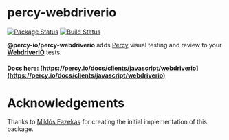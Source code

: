 # percy-webdriverio
[![Package Status](https://img.shields.io/npm/v/@percy-io/percy-webdriverio.svg)](https://www.npmjs.com/package/@percy-io/percy-webdriverio)
[![Build Status](https://travis-ci.org/percy/percy-webdriverio.svg?branch=master)](https://travis-ci.org/percy/percy-webdriverio)

**@percy-io/percy-webdriverio** adds [Percy](https://percy.io) visual testing and review to your [**WebdriverIO**](http://webdriver.io/) tests.

#### Docs here: [https://percy.io/docs/clients/javascript/webdriverio](https://percy.io/docs/clients/javascript/webdriverio)

# Acknowledgements

Thanks to [Miklós Fazekas](https://github.com/mfazekas) for creating the initial implementation of this package.

